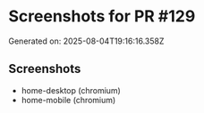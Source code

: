 # Screenshots for PR #129

Generated on: 2025-08-04T19:16:16.358Z

## Screenshots
- home-desktop (chromium)
- home-mobile (chromium)
